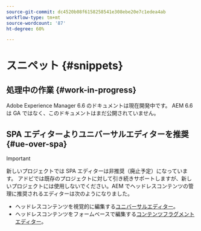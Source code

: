 ```yaml
---
source-git-commit: dc4520b08f6158258541e308ebe20e7c1edea4ab
workflow-type: tm+mt
source-wordcount: '87'
ht-degree: 60%

---
```

# スニペット {#snippets}

## 処理中の作業 {#work-in-progress}

Adobe Experience Manager 6.6 のドキュメントは現在開発中です。 AEM 6.6 は GA ではなく、このドキュメントはまだ公開されていません。

## SPA エディターよりユニバーサルエディターを推奨 {#ue-over-spa}

>[!IMPORTANT]
>
>新しいプロジェクトでは SPA エディターは非推奨（廃止予定）になっています。 アドビでは既存のプロジェクトに対して引き続きサポートしますが、新しいプロジェクトには使用しないでください。AEM でヘッドレスコンテンツの管理に推奨されるエディターは次のようになりました。
>
>* ヘッドレスコンテンツを視覚的に編集する[ユニバーサルエディター](/help/sites-developing/universal-editor/introduction.md)。
>* ヘッドレスコンテンツをフォームベースで編集する[コンテンツフラグメントエディター](/help/assets/content-fragments/content-fragments-managing.md)。
